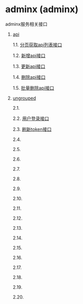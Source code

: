 # adminx  (adminx)

adminx服务相关接口

1. [api](./apis-api.md)

    1.1. [分页获取api列表接口](./apis-api.md#1-分页获取api列表接口)

    1.2. [新增api接口](./apis-api.md#2-新增api接口)

    1.3. [更新api接口](./apis-api.md#3-更新api接口)

    1.4. [删除api接口](./apis-api.md#4-删除api接口)

    1.5. [批量删除api接口](./apis-api.md#5-批量删除api接口)

2. [ungrouped](./apis-ungrouped.md)

    2.1. [](./apis-ungrouped.md#1-)

    2.2. [用户登录接口](./apis-ungrouped.md#2-用户登录接口)

    2.3. [刷新token接口](./apis-ungrouped.md#3-刷新token接口)

    2.4. [](./apis-ungrouped.md#4-)

    2.5. [](./apis-ungrouped.md#5-)

    2.6. [](./apis-ungrouped.md#6-)

    2.7. [](./apis-ungrouped.md#7-)

    2.8. [](./apis-ungrouped.md#8-)

    2.9. [](./apis-ungrouped.md#9-)

    2.10. [](./apis-ungrouped.md#10-)

    2.11. [](./apis-ungrouped.md#11-)

    2.12. [](./apis-ungrouped.md#12-)

    2.13. [](./apis-ungrouped.md#13-)

    2.14. [](./apis-ungrouped.md#14-)

    2.15. [](./apis-ungrouped.md#15-)

    2.16. [](./apis-ungrouped.md#16-)

    2.17. [](./apis-ungrouped.md#17-)

    2.18. [](./apis-ungrouped.md#18-)

    2.19. [](./apis-ungrouped.md#19-)

    2.20. [](./apis-ungrouped.md#20-)
